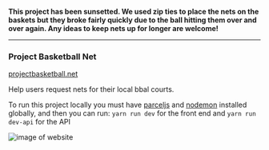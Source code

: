 **This project has been sunsetted. We used zip ties to place the nets on the baskets but they broke fairly quickly due to the ball hitting them over and over again. Any ideas to keep nets up for longer are welcome!**

--- 

### Project Basketball Net
[projectbasketball.net](http://projectbasketball.net)

Help users request nets for their local bbal courts.

To run this project locally you must have [parceljs](https://github.com/parcel-bundler/parcel#getting-started) and [nodemon](https://github.com/remy/nodemon#installation) installed globally, and then you can run:
`yarn run dev` for the front end and
`yarn run dev-api` for the API

![image of website](http://alexhays.com/newer-projects/projectbballnet.png)
